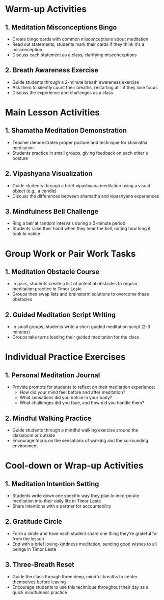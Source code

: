 # Warm-up Activities

## 1. Meditation Misconceptions Bingo
- Create bingo cards with common misconceptions about meditation
- Read out statements; students mark their cards if they think it's a misconception
- Discuss each statement as a class, clarifying misconceptions

## 2. Breath Awareness Exercise
- Guide students through a 2-minute breath awareness exercise
- Ask them to silently count their breaths, restarting at 1 if they lose focus
- Discuss the experience and challenges as a class

# Main Lesson Activities

## 1. Shamatha Meditation Demonstration
- Teacher demonstrates proper posture and technique for shamatha meditation
- Students practice in small groups, giving feedback on each other's posture

## 2. Vipashyana Visualization
- Guide students through a brief vipashyana meditation using a visual object (e.g., a candle)
- Discuss the differences between shamatha and vipashyana experiences

## 3. Mindfulness Bell Challenge
- Ring a bell at random intervals during a 5-minute period
- Students raise their hand when they hear the bell, noting how long it took to notice

# Group Work or Pair Work Tasks

## 1. Meditation Obstacle Course
- In pairs, students create a list of potential obstacles to regular meditation practice in Timor Leste
- Groups then swap lists and brainstorm solutions to overcome these obstacles

## 2. Guided Meditation Script Writing
- In small groups, students write a short guided meditation script (2-3 minutes)
- Groups take turns leading their guided meditation for the class

# Individual Practice Exercises

## 1. Personal Meditation Journal
- Provide prompts for students to reflect on their meditation experience:
  - How did your mind feel before and after meditation?
  - What sensations did you notice in your body?
  - What challenges did you face, and how did you handle them?

## 2. Mindful Walking Practice
- Guide students through a mindful walking exercise around the classroom or outside
- Encourage focus on the sensations of walking and the surrounding environment

# Cool-down or Wrap-up Activities

## 1. Meditation Intention Setting
- Students write down one specific way they plan to incorporate meditation into their daily life in Timor Leste
- Share intentions with a partner for accountability

## 2. Gratitude Circle
- Form a circle and have each student share one thing they're grateful for from the lesson
- End with a brief loving-kindness meditation, sending good wishes to all beings in Timor Leste

## 3. Three-Breath Reset
- Guide the class through three deep, mindful breaths to center themselves before leaving
- Encourage students to use this technique throughout their day as a quick mindfulness practice